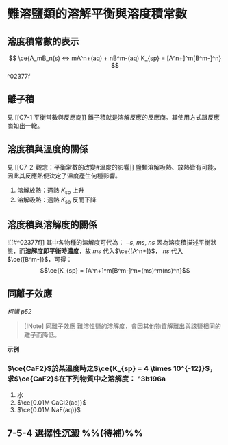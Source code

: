 # 難溶鹽類的溶解平衡與溶度積常數
## 溶度積常數的表示 
$$
\ce{A_mB_n(s) <=> mA^n+(aq) + nB^m-(aq) K_{sp} = [A^n+]^m[B^m-]^n}
$$
^02377f

## 離子積
見 [[C7-1 平衡常數與反應商]]
離子積就是溶解反應的反應商。其使用方式跟反應商如出一轍。

## 溶度積與溫度的關係
見 [[C7-2-觀念：平衡常數的改變#溫度的影響]]
鹽類溶解吸熱、放熱皆有可能，因此其反應熱便決定了溫度產生何種影響。
1. 溶解放熱：遇熱 $K_\text{sp}$ 上升
2. 溶解吸熱：遇熱 $K_\text{sp}$ 反而下降

## 溶度積與溶解度的關係
![[#^02377f]]
其中各物種的溶解度可代為： $-s$, $ms$, $ns$
因為溶度積描述平衡狀態，而**溶解度即平衡時濃度**，故 $ms$ 代入$\ce{[A^n+]}$， $ns$ 代入$\ce{[B^m-]}$，可得：$$\ce{K_{sp} = [A^n+]^m[B^m-]^n=(ms)^m(ns)^n}$$
## 同離子效應
*柯講 p52*
> [!Note] 同離子效應
> 難溶性鹽的溶解度，會因其他物質解離出與該鹽相同的離子而降低。

**示例**
### $\ce{CaF2}$於某溫度時之$\ce{K_{sp} = 4 \times 10^{-12}}$，求$\ce{CaF2}$在下列物質中之溶解度： ^3b196a
1. 水
2. $\ce{0.01M CaCl2(aq)}$
3. $\ce{0.01M NaF(aq)}$ 

## 7-5-4 選擇性沉澱 %%(待補)%%
